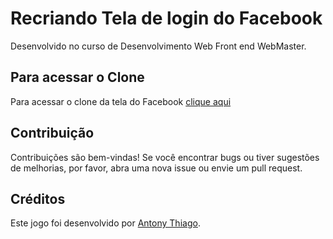 # Recriando Tela de login do Facebook

Desenvolvido no curso de Desenvolvimento Web Front end WebMaster.

## Para acessar o Clone

Para acessar o clone da tela do Facebook [clique aqui](https://59dab67a-a7de-42ab-a07d-3cd36bf132e5-00-3lt0warjegz6l.kirk.replit.dev/)

## Contribuição

Contribuições são bem-vindas! Se você encontrar bugs ou tiver sugestões de melhorias, por favor, abra uma nova issue ou envie um pull request.

## Créditos

Este jogo foi desenvolvido por [Antony Thiago](https://github.com/antonyt8).
